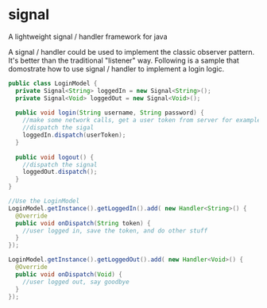 # signal
A lightweight signal / handler framework for java

A signal / handler could be used to implement the classic observer pattern. It's better than the traditional "listener" way.
Following is a sample that domostrate how to use signal / handler to implement a login logic.

```java
public class LoginModel {
  private Signal<String> loggedIn = new Signal<String>();
  private Signal<Void> loggedOut = new Signal<Void>();
  
  public void login(String username, String password) {
    //make some network calls, get a user token from server for example.
    //dispatch the sigal
    loggedIn.dispatch(userToken);
  }
  
  public void logout() {
    //dispatch the signal
    loggedOut.dispatch();
  }
}

//Use the LoginModel 
LoginModel.getInstance().getLoggedIn().add( new Handler<String>() {
  @Override
  public void onDispatch(String token) {
    //user logged in, save the token, and do other stuff
  }
});

LoginModel.getInstance().getLoggedOut().add( new Handler<Void>() {
  @Override
  public void onDispatch(Void) {
    //user logged out, say goodbye
  }
});


```

